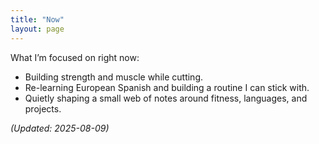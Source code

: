 ```yaml
---
title: "Now"
layout: page
---
```


What I’m focused on right now:

- Building strength and muscle while cutting.
- Re-learning European Spanish and building a routine I can stick with.
- Quietly shaping a small web of notes around fitness, languages, and projects.

*(Updated: 2025-08-09)*
